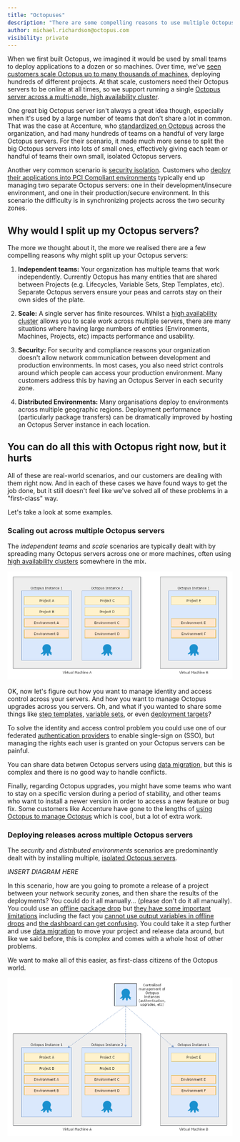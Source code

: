 ```yaml
---
title: "Octopuses"
description: "There are some compelling reasons to use multiple Octopus servers, but managing multiple instances is problematic. We want to make managing multiple related Octopus servers a first-class citizen of the Octopus world." 
author: michael.richardson@octopus.com
visibility: private
---
```


When we first built Octopus, we imagined it would be used by small teams to deploy applications to a dozen or so machines. Over time, we've [seen customers scale Octopus up to many thousands of machines](https://octopus.com/blog/octostats), deploying hundreds of different projects. At that scale, customers need their Octopus servers to be online at all times, so we support running a single [Octopus server across a multi-node, high availability cluster](https://octopus.com/high-availability).

One great big Octopus server isn't always a great idea though, especially when it's used by a large number of teams that don't share a lot in common. That was the case at Accenture, who [standardized on Octopus](https://channel9.msdn.com/Shows/ANZMVP/Updating-Octopus-Deploy-at-Accenture-with-Jim-Szubryt-and-Damian-Brady) across the organization, and had many hundreds of teams on a handful of very large Octopus servers. For their scenario, it made much more sense to split the big Octopus servers into lots of small ones, effectively giving each team or handful of teams their own small, isolated Octopus servers.

Another very common scenario is [security isolation](https://octopus.com/docs/patterns/isolated-octopus-deploy-servers). Customers who [deploy their applications into PCI Compliant environments](https://octopus.com/docs/reference/pci-compliance-and-octopus-deploy) typically end up managing two separate Octopus servers: one in their development/insecure environment, and one in their production/secure environment. In this scenario the difficulty is in synchronizing projects across the two security zones.

## Why would I split up my Octopus servers?

The more we thought about it, the more we realised there are a few compelling reasons why might split up your Octopus servers:

1. **Independent teams:** Your organization has multiple teams that work independently. Currently Octopus has many entities that are shared between Projects (e.g. Lifecycles, Variable Sets, Step Templates, etc). Separate Octopus servers ensure your peas and carrots stay on their own sides of the plate.

1. **Scale:** A single server has finite resources. Whilst a [high availability cluster](https://octopus.com/high-availability) allows you to scale work across multiple servers, there are many situations where having large numbers of entities (Environments, Machines, Projects, etc) impacts performance and usability.

1. **Security:** For security and compliance reasons your organization doesn't allow network communication between development and production environments. In most cases, you also need strict controls around which people can access your production environment. Many customers address this by having an Octopus Server in each security zone.

1. **Distributed Environments:** Many organisations deploy to environments across multiple geographic regions. Deployment performance (particularly package transfers) can be dramatically improved by hosting an Octopus Server instance in each location.

## You can do all this with Octopus right now, but it hurts

All of these are real-world scenarios, and our customers are dealing with them right now. And in each of these cases we have found ways to get the job done, but it still doesn't feel like we've solved all of these problems in a "first-class" way.

Let's take a look at some examples.

### Scaling out across multiple Octopus servers

The _independent teams_ and _scale_ scenarios are typically dealt with by spreading many Octopus servers across one or more machines, often using [high availability clusters](https://octopus.com/docs/administration/high-availability) somewhere in the mix.

![Isolated Octopus instances](octopus-instances-isolated.png)

OK, now let's figure out how you want to manage identity and access control across your servers. And how you want to manage Octopus upgrades across you servers. Oh, and what if you wanted to share some things like [step templates](https://octopus.com/docs/deploying-applications/step-templates), [variable sets](https://octopus.com/docs/deploying-applications/variables/library-variable-sets), or even [deployment targets](https://octopus.com/docs/deployment-targets)?

To solve the identity and access control problem you could use one of our federated [authentication providers](https://octopus.com/docs/administration/authentication-providers) to enable single-sign on (SSO), but managing the rights each user is granted on your Octopus servers can be painful.

You can share data betwen Octopus servers using [data migration](https://octopus.com/docs/administration/data-migration), but this is complex and there is no good way to handle conflicts.

Finally, regarding Octopus upgrades, you might have some teams who want to stay on a specific version during a period of stability, and other teams who want to install a newer version in order to access a new feature or bug fix. Some customers like Accenture have gone to the lengths of [using Octopus to manage Octopus](https://channel9.msdn.com/Shows/ANZMVP/Updating-Octopus-Deploy-at-Accenture-with-Jim-Szubryt-and-Damian-Brady) which is cool, but a lot of extra work.

### Deploying releases across multiple Octopus servers

The _security_ and _distributed environments_ scenarios are predominantly dealt with by installing multiple, [isolated Octopus servers](https://octopus.com/docs/patterns/isolated-octopus-deploy-servers).

_INSERT DIAGRAM HERE_

In this scenario, how are you going to promote a release of a project between your network security zones, and then share the results of the deployments? You could do it all manually... (please don't do it all manually). You could use an [offline package drop](https://octopus.com/docs/deployment-targets/offline-package-drop) but [they have some important limitations](https://octopusdeploy.uservoice.com/search?filter=ideas&query=offline%20drop) including the fact you [cannot use output variables in offline drops](https://octopusdeploy.uservoice.com/forums/170787-general/suggestions/9196032-output-variables-for-offline-drops) and [the dashboard can get confusing](https://octopusdeploy.uservoice.com/forums/170787-general/suggestions/13066998-offline-drop-specific-dashboard-status). You could take it a step further and use [data migration](https://octopus.com/docs/administration/data-migration) to move your project and release data around, but like we said before, this is complex and comes with a whole host of other problems.

We want to make all of this easier, as first-class citizens of the Octopus world.

![Octopus Data Center Manager](octopus-instances-odcm.png)
